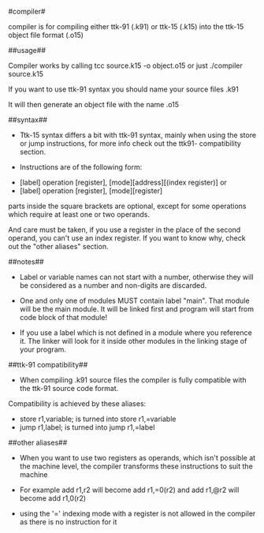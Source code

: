 #compiler#

compiler is for compiling either ttk-91 (.k91) or ttk-15 (.k15) into
the ttk-15 object file format (.o15)

##usage##

Compiler works by calling tcc source.k15 -o object.o15
or just ./compiler source.k15

If you want to use ttk-91 syntax you should name your source
files <source file>.k91

It will then generate an object file with the name <source file>.o15

##syntax##

 * Ttk-15 syntax differs a bit with ttk-91 syntax, mainly when using
the store or jump instructions, for more info check out the ttk91-
compatibility section.

 * Instructions are of the following form:
 - [label] operation [register], [mode][address][(index register)]
or
 - [label] operation [register], [mode][register]
 
 parts inside the square brackets are optional, except for some
operations which require at least one or two operands.

And care must be taken, if you use a register in the place of the second
operand, you can't use an index register. If you want to know why,
check out the "other aliases" section.

##notes##

 * Label or variable names can not start with a number, otherwise
they will be considered as a number and non-digits are discarded.

 * One and only one of modules MUST contain label "main". That module
will be the main module.
It will be linked first and program will start from code block of that module!

 * If you use a label which is not defined in a module where you reference it.
The linker will look for it inside other modules in the linking stage of your program.

##ttk-91 compatibility##

 * When compiling .k91 source files the compiler is fully compatible
with the ttk-91 source code format.

 Compatibility is achieved by these aliases:
 - store r1,variable; is turned into store r1,=variable
 - jump r1,label; is turned into jump r1,=label

##other aliases##

 * When you want to use two registers as operands, which isn't possible at
the machine level, the compiler transforms these instructions to suit the machine

 - For example add r1,r2 will become add r1,=0(r2) and
add r1,@r2 will become add r1,0(r2)

 - using the '=' indexing mode with a register is not allowed in the compiler as
there is no instruction for it
